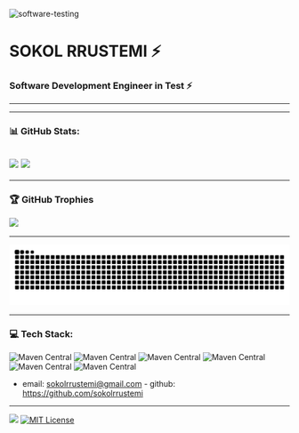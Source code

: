 

![software-testing](https://github.com/sokolrrustemi/sokolrrustemi/assets/142696425/31c8959f-62b2-4501-b794-b53d56caa11e)




<h1 center="right"> SOKOL RRUSTEMI ⚡</h1> 
<h3 center="right"> Software Development Engineer in Test ⚡</h3> 

---
---

### 📊 GitHub Stats:
![](https://github-readme-stats.vercel.app/api?username=sokolrrustemi&theme=dark&include_all_commits=true&count_private=true)
![](https://github-readme-stats.vercel.app/api/top-langs/?username=sokolrrustemi&theme=dark&hide=javascript,html&include_all_commits=true&count_private=true)
---
---
### 🏆 GitHub Trophies
 ![](https://github-profile-trophy.vercel.app/?username=TechnoTeam-17&theme=radical&no-frame=true&no-bg=false&margin-w=4)

---
 ![](https://github.com/BEPb/BEPb/raw/output/github-contribution-grid-snake.svg)

---
### 💻 Tech Stack:
![Maven Central](https://img.shields.io/maven-central/v/org.seleniumhq.selenium/selenium-java?versionSuffix=4.11.0&label=Selenium)
![Maven Central](https://img.shields.io/maven-central/v/io.cucumber/cucumber-java?versionSuffix=7.9.0&label=Cucumber)
![Maven Central](https://img.shields.io/maven-central/v/org.testng/testng?versionSuffix=7.7.0&label=TestNG)
![Maven Central](https://img.shields.io/maven-central/v/org.slf4j/slf4j-api?versionSuffix=1.8.0-beta2&label=Slf4j)
![Maven Central](https://img.shields.io/maven-central/v/org.apache.commons/commons-lang3?versionSuffix=3.12.0&label=Apache%20Commons)
![Maven Central](https://img.shields.io/maven-central/v/tech.grasshopper/extentreports-cucumber7-adapter?versionSuffix=1.9.2&label=Grashopper)


- email:  sokolrrustemi@gmail.com - github: https://github.com/sokolrrustemi
---

[![](https://visitor-badge.laobi.icu/badge?page_id=sokolrrustemi)](#)
[![MIT License](https://img.shields.io/badge/License-MIT-green.svg)](https://choosealicense.com/licenses/mit/)


